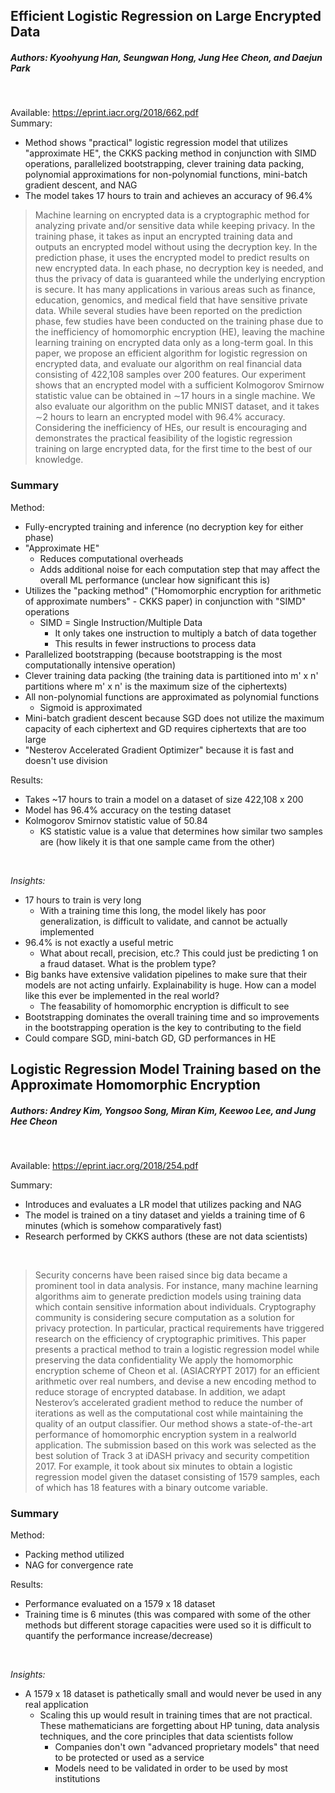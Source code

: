 ## Efficient Logistic Regression on Large Encrypted Data
##### Authors: Kyoohyung Han, Seungwan Hong, Jung Hee Cheon, and Daejun Park
<br />

Available: https://eprint.iacr.org/2018/662.pdf<br />
Summary:
- Method shows "practical" logistic regression model that utilizes "approximate HE", the CKKS packing method in conjunction with SIMD operations, parallelized bootstrapping, clever training data packing, polynomial approximations for non-polynomial functions, mini-batch gradient descent, and NAG
- The model takes 17 hours to train and achieves an accuracy of 96.4%

> Machine learning on encrypted data is a cryptographic method
for analyzing private and/or sensitive data while keeping privacy. In the
training phase, it takes as input an encrypted training data and outputs
an encrypted model without using the decryption key. In the prediction
phase, it uses the encrypted model to predict results on new encrypted
data. In each phase, no decryption key is needed, and thus the privacy of
data is guaranteed while the underlying encryption is secure. It has many
applications in various areas such as finance, education, genomics, and
medical field that have sensitive private data. While several studies have
been reported on the prediction phase, few studies have been conducted
on the training phase due to the inefficiency of homomorphic encryption
(HE), leaving the machine learning training on encrypted data only as a
long-term goal.
In this paper, we propose an efficient algorithm for logistic regression on
encrypted data, and evaluate our algorithm on real financial data consisting of 422,108 samples over 200 features. Our experiment shows that
an encrypted model with a sufficient Kolmogorov Smirnow statistic value
can be obtained in ∼17 hours in a single machine. We also evaluate our
algorithm on the public MNIST dataset, and it takes ∼2 hours to learn
an encrypted model with 96.4% accuracy. Considering the inefficiency of
HEs, our result is encouraging and demonstrates the practical feasibility
of the logistic regression training on large encrypted data, for the first
time to the best of our knowledge.

### Summary
Method:
- Fully-encrypted training and inference (no decryption key for either phase)
- "Approximate HE"
    - Reduces computational overheads
    - Adds additional noise for each computation step that may affect the overall ML performance (unclear how significant this is)
- Utilizes the "packing method" ("Homomorphic encryption for arithmetic of approximate numbers" - CKKS paper) in conjunction with "SIMD" operations
    - SIMD = Single Instruction/Multiple Data
        - It only takes one instruction to multiply a batch of data together
        - This results in fewer instructions to process data
- Parallelized bootstrapping (because bootstrapping is the most computationally intensive operation)
- Clever training data packing (the training data is partitioned into m' x n' partitions where m' x n' is the maximum size of the ciphertexts)
- All non-polynomial functions are approximated as polynomial functions
    - Sigmoid is approximated
- Mini-batch gradient descent because SGD does not utilize the maximum capacity of each ciphertext and GD requires ciphertexts that are too large
- "Nesterov Accelerated Gradient Optimizer" because it is fast and doesn't use division


Results:
- Takes ~17 hours to train a model on a dataset of size 422,108 x 200
- Model has 96.4% accuracy on the testing dataset
- Kolmogorov Smirnov statistic value of 50.84
    - KS statistic value is a value that determines how similar two samples are (how likely it is that one sample came from the other)

<br />

*Insights:*
- 17 hours to train is very long
    - With a training time this long, the model likely has poor generalization, is difficult to validate, and cannot be actually implemented
- 96.4% is not exactly a useful metric
    - What about recall, precision, etc.? This could just be predicting 1 on a fraud dataset. What is the problem type?
- Big banks have extensive validation pipelines to make sure that their models are not acting unfairly. Explainability is huge. How can a model like this ever be implemented in the real world?
    - The feasability of homomorphic encryption is difficult to see
- Bootstrapping dominates the overall training time and so improvements in the bootstrapping operation is the key to contributing to the field
- Could compare SGD, mini-batch GD, GD performances in HE

## Logistic Regression Model Training based on the Approximate Homomorphic Encryption
##### Authors: Andrey Kim, Yongsoo Song, Miran Kim, Keewoo Lee, and Jung Hee Cheon
<br />

Available: https://eprint.iacr.org/2018/254.pdf<br />

Summary:  
- Introduces and evaluates a LR model that utilizes packing and NAG
- The model is trained on a tiny dataset and yields a training time of 6 minutes (which is somehow comparatively fast)
- Research performed by CKKS authors (these are not data scientists)

<br />

> Security concerns have been raised since big data became a prominent tool in data
analysis. For instance, many machine learning algorithms aim to generate prediction models
using training data which contain sensitive information about individuals. Cryptography community is considering secure computation as a solution for privacy protection. In particular,
practical requirements have triggered research on the efficiency of cryptographic primitives.
This paper presents a practical method to train a logistic regression model while preserving
the data confidentiality We apply the homomorphic encryption scheme of Cheon et al. (ASIACRYPT 2017) for an efficient arithmetic over real numbers, and devise a new encoding method
to reduce storage of encrypted database. In addition, we adapt Nesterov’s accelerated gradient
method to reduce the number of iterations as well as the computational cost while maintaining
the quality of an output classifier.
Our method shows a state-of-the-art performance of homomorphic encryption system in a realworld application. The submission based on this work was selected as the best solution of Track
3 at iDASH privacy and security competition 2017. For example, it took about six minutes to
obtain a logistic regression model given the dataset consisting of 1579 samples, each of which
has 18 features with a binary outcome variable.

### Summary
Method:
- Packing method utilized
- NAG for convergence rate

Results:
- Performance evaluated on a 1579 x 18 dataset
- Training time is 6 minutes (this was compared with some of the other methods but different storage capacities were used so it is difficult to quantify the performance increase/decrease)

<br />

*Insights:*
- A 1579 x 18 dataset is pathetically small and would never be used in any real application
    - Scaling this up would result in training times that are not practical. These mathematicians are forgetting about HP tuning, data analysis techniques, and the core principles that data scientists follow
        - Companies don't own "advanced proprietary models" that need to be protected or used as a service
        - Models need to be validated in order to be used by most institutions